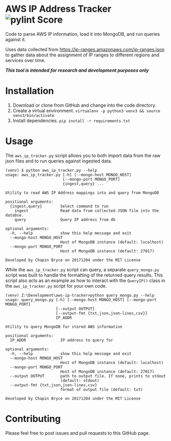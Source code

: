 # AWS IP Address Tracker ![pylint Score](https://mperlet.github.io/pybadge/badges/8.72.svg)
Code to parse AWS IP information, load it into MongoDB, and run queries
against it.

Uses data collected from https://ip-ranges.amazonaws.com/ip-ranges.json to
gather data about the assignment of IP ranges to different regions and services
over time.

***This tool is intended for research and development purposes only***

# Installation

1. Download or clone from GitHub and change into the code directory.
2. Create a virtual environment. `virtualenv -p python3 venv3 && source venv3/bin/activate`
3. Install dependencies. `pip install -r requirements.txt`

# Usage

The `aws_ip_tracker.py` script allows you to both import data from the raw json
files and to run queries against ingested data.

```
(venv) $ python aws_ip_tracker.py --help
usage: aws_ip_tracker.py [-h] [--mongo-host MONGO_HOST]
                         [--mongo-port MONGO_PORT]
                         {ingest,query} ...

Utility to read AWS IP Address mappings into and query from MongoDB

positional arguments:
  {ingest,query}        Select command to run
    ingest              Read data from collected JSON file into the databse.
    query               Query IP address from db

optional arguments:
  -h, --help            show this help message and exit
  --mongo-host MONGO_HOST
                        Host of MongoDB instance (default: localhost)
  --mongo-port MONGO_PORT
                        Host of MongoDB instance (default: 27017)

Developed by Chapin Bryce on 20171204 under the MIT License
```

While the `aws_ip_tracker.py` script can query, a separate `query_mongo.py`
script was built to handle the formatting of the returned query results. This
script also acts as an example as how to interact with the `QueryIP()` class in
the `aws_ip_tracker.py` script for your own code.

```
(venv) Z:\Development\aws-ip-tracker>python query_mongo.py --help
usage: query_mongo.py [-h] [--mongo-host MONGO_HOST] [--mongo-port MONGO_PORT]
                      [--output OUTPUT]
                      [--output-fmt {txt,json,json-lines,csv}]
                      IP_ADDR

Utility to query MongoDB for stored AWS information

positional arguments:
  IP_ADDR               IP address to query for

optional arguments:
  -h, --help            show this help message and exit
  --mongo-host MONGO_HOST
                        Host of MongoDB instance (default: localhost)
  --mongo-port MONGO_PORT
                        Host of MongoDB instance (default: 27017)
  --output OUTPUT       path to output file. If none, prints to stdout
                        (default: stdout)
  --output-fmt {txt,json,json-lines,csv}
                        format of output file (default: txt)

Developed by Chapin Bryce on 20171204 under the MIT License
```

# Contributing

Please feel free to post issues and pull requests to this GitHub page.
